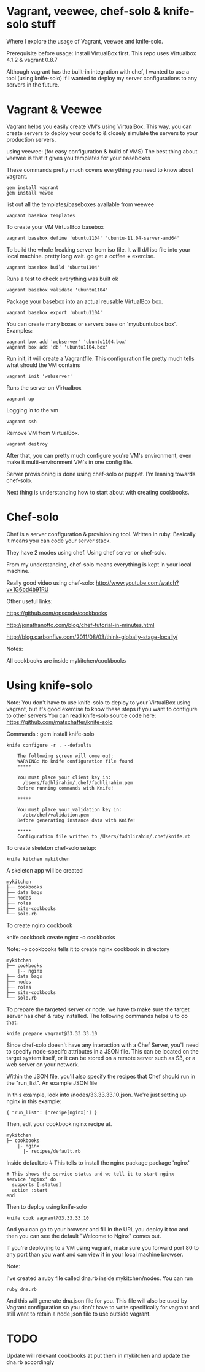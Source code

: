 Vagrant, veewee, chef-solo & knife-solo stuff
=================================
Where I explore the usage of Vagrant, veewee and knife-solo.

Prerequisite before usage: Install VirtualBox first. This repo uses Virtualbox 4.1.2 & vagrant 0.8.7

Although vagrant has the built-in integration with chef, I wanted to use a tool (using knife-solo) if I wanted to deploy
my server configurations to any servers in the future.


Vagrant & Veewee
===================

Vagrant helps you easily create VM's using VirtualBox. 
This way, you can create servers to deploy your code to & closely
simulate the servers to your production servers.

using veewee: (for easy configuration & build of VMS)
The best thing about veewee is that it gives you templates for your baseboxes

These commands pretty much covers everything you need to know about vagrant.

	gem install vagrant
	gem install vewee

list out all the templates/baseboxes available from veewee

	vagrant basebox templates

To create your VM VirtualBox basebox

	vagrant basebox define 'ubuntu1104' 'ubuntu-11.04-server-amd64'

To build the whole freaking server from iso file. It will d/l iso file into your local machine.
pretty long wait. go get a coffee + exercise.

	vagrant basebox build 'ubuntu1104'

Runs a test to check everything was built ok

	vagrant basebox validate 'ubuntu1104'

Package your basebox into an actual reusable VirtualBox box.

	vagrant basebox export 'ubuntu1104'

You can create many boxes or servers base on 'myubuntubox.box'. Examples:

	vagrant box add 'webserver' 'ubuntu1104.box'
 	vagrant box add 'db' 'ubuntu1104.box'

Run init, it will create a Vagrantfile. This configuration file pretty much tells what should the VM contains

	vagrant init 'webserver'

Runs the server on Virtualbox
	
	vagrant up
 
Logging in to the vm

	vagrant ssh

Remove VM from VirtualBox.

	vagrant destroy



After that, you can pretty much configure you're VM's environment,
even make it multi-environment VM's in one config file. 

Server provisioning is done using chef-solo or puppet. I'm leaning towards chef-solo.

Next thing is understanding how to start about with creating cookbooks.


Chef-solo
=============

Chef is a server configuration & provisioning tool. Written in ruby.
Basically it means you can code your server stack.

They have 2 modes using chef. Using chef server or chef-solo.

From my understanding, chef-solo means everything is kept in your local machine.

Really good video using chef-solo:
http://www.youtube.com/watch?v=1G6bd4b91RU

Other useful links:

https://github.com/opscode/cookbooks

http://jonathanotto.com/blog/chef-tutorial-in-minutes.html

http://blog.carbonfive.com/2011/08/03/think-globally-stage-locally/

Notes:

All cookbooks are inside mykitchen/cookbooks


Using knife-solo
================

Note: You don't have to use knife-solo to deploy to your VirtualBox using vagrant,
but it's good exercise to know these steps if you want to configure to other servers
You can read knife-solo source code here: https://github.com/matschaffer/knife-solo

Commands :
	gem install knife-solo
	

	knife configure -r . --defaults
	
		The following screen will come out:
		WARNING: No knife configuration file found
		*****

		You must place your client key in:
		  /Users/fadhlirahim/.chef/fadhlirahim.pem
		Before running commands with Knife!

		*****

		You must place your validation key in:
		  /etc/chef/validation.pem
		Before generating instance data with Knife!

		*****
		Configuration file written to /Users/fadhlirahim/.chef/knife.rb

To create skeleton chef-solo setup:

	knife kitchen mykitchen
	
A skeleton app will be created

	mykitchen
	├── cookbooks
	├── data_bags
	├── nodes
	├── roles
	├── site-cookbooks
	└── solo.rb
	
To create nginx cookbook

  knife cookbook create nginx -o cookbooks

Note: -o cookbooks tells it to create nginx cookbook in directory

	mykitchen
	├── cookbooks
		|-- nginx
	├── data_bags
	├── nodes
	├── roles
	├── site-cookbooks
	└── solo.rb

To prepare the targeted server or node, we have to make sure the 
target server has chef & ruby installed. The following commands helps u
to do that:

	knife prepare vagrant@33.33.33.10

Since chef-solo doesn't have any interaction with a Chef Server, 
you'll need to specify node-specifc attributes in a JSON file. This can 
be located on the target system itself, or it can be stored on a 
remote server such as S3, or a web server on your network.

Within the JSON file, you'll also specify the recipes that Chef should run 
in the "run_list". An example JSON file

In this example, look into /nodes/33.33.33.10.json. 
We're just setting up nginx in this example:

	{ "run_list": ["recipe[nginx]"] }

	
Then, edit your cookbook nginx recipe at.

	mykitchen
	├─ cookbooks
		|- nginx
		  |- recipes/default.rb

Inside default.rb
	# This tells to install the nginx package
	package 'nginx'
	
	# This shows the service status and we tell it to start nginx
	service 'nginx' do
	  supports [:status]
	  action :start
	end

	
Then to deploy using knife-solo

	knife cook vagrant@33.33.33.10
	
And you can go to your browser and fill in the URL you deploy it too
and then you can see the default "Welcome to Nginx" comes out.

If you're deploying to a VM using vagrant, make sure you forward port 80 to any
port than you want and can view it in your local machine browser.

Note:

I've created a ruby file called dna.rb inside mykitchen/nodes. You can run

	ruby dna.rb

And this will generate dna.json file for you. This file will also be used by Vagrant configuration so you don't have to write specifically for vagrant and still want to retain a node json file to use outside vagrant.



TODO
====
Update will relevant cookbooks at put them in mykitchen and update the dna.rb accordingly



